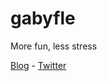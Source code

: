 # gabyfle

More fun, less stress

[Blog](https://blog.gabyfle.me) - [Twitter](https://twitter.com/gabyfle)

